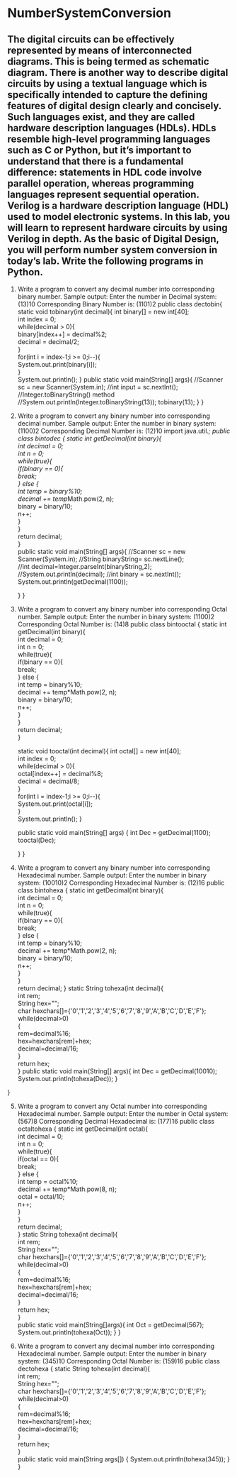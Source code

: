 # NumberSystemConversion
The digital circuits can be effectively represented by means of interconnected diagrams. This is being termed as schematic diagram. There is another way to describe digital circuits by using a textual language which is specifically intended to capture the defining features of digital design clearly and concisely.
Such languages exist, and they are called hardware description languages (HDLs). HDLs resemble high-level programming languages such as C or Python, but it’s important to understand that there is a fundamental difference: statements in HDL code involve parallel operation, whereas programming languages represent sequential operation.
Verilog is a hardware description language (HDL) used to model electronic systems. In this lab, you will learn to represent hardware circuits by using Verilog in depth. 
As the basic of Digital Design, you will perform number system conversion in today’s lab. Write the following programs in Python.
---------------------------------------
1.	Write a program to convert any decimal number into corresponding binary number.
Sample output:	Enter the number in Decimal system: (13)10
				Corresponding Binary Number is: (1101)2
public class dectobin{
    static void tobinary(int decimal){
        int binary[] = new int[40];    
         int index = 0;    
         while(decimal > 0){    
           binary[index++] = decimal%2;    
           decimal = decimal/2;    
         }    
         for(int i = index-1;i >= 0;i--){    
           System.out.print(binary[i]);    
         }    
    System.out.println(); 
    } 
    public static void main(String[] args){
        //Scanner sc = new Scanner(System.in);
        //int input = sc.nextInt();
        //Integer.toBinaryString() method
        //System.out.println(Integer.toBinaryString(13));
        tobinary(13);
    }
}

2.	Write a program to convert any binary number into corresponding decimal number.
Sample output:	Enter the number in binary system: (1100)2
				Corresponding Decimal Number is: (12)10
import java.util.*;
public class bintodec {
    static int getDecimal(int binary){  
        int decimal = 0;  
        int n = 0;  
        while(true){  
          if(binary == 0){  
            break;  
          } else {  
              int temp = binary%10;  
              decimal += temp*Math.pow(2, n);  
              binary = binary/10;  
              n++;  
           }  
        }  
        return decimal;  
    }  
    public static void main(String[] args){
            //Scanner sc = new Scanner(System.in);
            //String binaryString= sc.nextLine();  
            //int decimal=Integer.parseInt(binaryString,2);  
            //System.out.println(decimal);
            //int binary = sc.nextInt();
            System.out.println(getDecimal(1100));
            
    }
}


3.	Write a program to convert any binary number into corresponding Octal number.
Sample output:	Enter the number in binary system: (1100)2
				Corresponding Octal Number is: (14)8
public class bintooctal {
    static int getDecimal(int binary){  
        int decimal = 0;  
        int n = 0;  
        while(true){  
          if(binary == 0){  
            break;  
          } else {  
              int temp = binary%10;  
              decimal += temp*Math.pow(2, n);  
              binary = binary/10;  
              n++;  
           }  
        }  
        return decimal;  
    }  

    static void tooctal(int decimal){
        int octal[] = new int[40];    
         int index = 0;    
         while(decimal > 0){    
           octal[index++] = decimal%8;    
           decimal = decimal/8;    
         }    
         for(int i = index-1;i >= 0;i--){    
           System.out.print(octal[i]);    
         }    
    System.out.println(); 
    } 

    public static void main(String[] args) {
        int Dec = getDecimal(1100);
        tooctal(Dec);
        
    }
}


4.	Write a program to convert any binary number into corresponding Hexadecimal number.
Sample output:	Enter the number in binary system: (10010)2
Corresponding Hexadecimal Number is: (12)16
public class bintohexa {
static int getDecimal(int binary){  
        int decimal = 0;  
        int n = 0;  
        while(true){  
          if(binary == 0){  
            break;  
          } else {  
              int temp = binary%10;  
              decimal += temp*Math.pow(2, n);  
              binary = binary/10;  
              n++;  
           }  
        }  
        return decimal;
    }
static String tohexa(int decimal){    
            int rem;  
            String hex="";   
            char hexchars[]={'0','1','2','3','4','5','6','7','8','9','A','B','C','D','E','F'};  
           while(decimal>0)  
            {  
              rem=decimal%16;   
              hex=hexchars[rem]+hex;   
              decimal=decimal/16;  
            }  
           return hex;  
    }
public static void main(String[] args){
        int Dec = getDecimal(10010); 
        System.out.println(tohexa(Dec));
    }

}



5.	Write a program to convert any Octal number into corresponding Hexadecimal number.
Sample output:	Enter the number in Octal system: (567)8
Corresponding Decimal Hexadecimal is: (177)16
public class octaltohexa {
    static int getDecimal(int octal){  
        int decimal = 0;  
        int n = 0;  
        while(true){  
          if(octal == 0){  
            break;  
          } else {  
              int temp = octal%10;  
              decimal += temp*Math.pow(8, n);  
              octal = octal/10;  
              n++;  
           }  
        }  
        return decimal;  
    }
    static String tohexa(int decimal){    
        int rem;  
        String hex="";   
        char hexchars[]={'0','1','2','3','4','5','6','7','8','9','A','B','C','D','E','F'};  
       while(decimal>0)  
        {  
          rem=decimal%16;   
          hex=hexchars[rem]+hex;   
          decimal=decimal/16;  
        }  
       return hex;  
    }  
    public static void main(String[]args){
        int Oct = getDecimal(567);
        System.out.println(tohexa(Oct));
    }
}



6.	Write a program to convert any decimal number into corresponding Hexadecimal number.
Sample output:	Enter the number in binary system: (345)10
Corresponding Octal Number is: (159)16
public class dectohexa {
  static String tohexa(int decimal){    
    int rem;  
    String hex="";   
    char hexchars[]={'0','1','2','3','4','5','6','7','8','9','A','B','C','D','E','F'};  
   while(decimal>0)  
    {  
      rem=decimal%16;   
      hex=hexchars[rem]+hex;   
      decimal=decimal/16;  
    }  
   return hex;  
}  
    public static void main(String args[]) {
        System.out.println(tohexa(345));
    }
}
